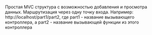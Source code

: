 Простая MVC структура с возможностью добавления и просмотра данных.
Маршрутизация через одну точку входа.
Например:
http://localhost/part1/part2, где part1 - название вызывающего контроллера, а part2 - название вызывающей функции из этого контроллера
